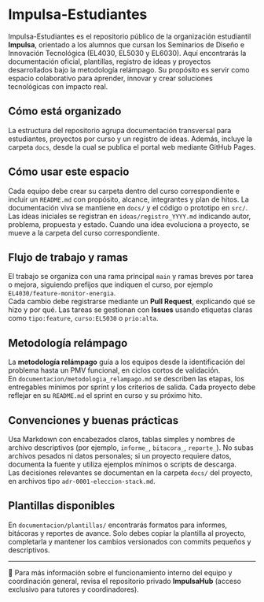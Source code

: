 # Impulsa-Estudiantes

Impulsa-Estudiantes es el repositorio público de la organización estudiantil **Impulsa**, orientado a los alumnos que cursan los Seminarios de Diseño e Innovación Tecnológica (EL4030, EL5030 y EL6030). Aquí encontrarás la documentación oficial, plantillas, registro de ideas y proyectos desarrollados bajo la metodología relámpago. Su propósito es servir como espacio colaborativo para aprender, innovar y crear soluciones tecnológicas con impacto real.

## Cómo está organizado

La estructura del repositorio agrupa documentación transversal para estudiantes, proyectos por curso y un registro de ideas. Además, incluye la carpeta `docs`, desde la cual se publica el portal web mediante GitHub Pages.


## Cómo usar este espacio

Cada equipo debe crear su carpeta dentro del curso correspondiente e incluir un `README.md` con propósito, alcance, integrantes y plan de hitos. La documentación viva se mantiene en `docs/` y el código o prototipo en `src/`.  
Las ideas iniciales se registran en `ideas/registro_YYYY.md` indicando autor, problema, propuesta y estado. Cuando una idea evoluciona a proyecto, se mueve a la carpeta del curso correspondiente.

## Flujo de trabajo y ramas

El trabajo se organiza con una rama principal `main` y ramas breves por tarea o mejora, siguiendo prefijos que indiquen el curso, por ejemplo `EL4030/feature-monitor-energia`.  
Cada cambio debe registrarse mediante un **Pull Request**, explicando qué se hizo y por qué. Las tareas se gestionan con **Issues** usando etiquetas claras como `tipo:feature`, `curso:EL5030` o `prio:alta`.

## Metodología relámpago

La **metodología relámpago** guía a los equipos desde la identificación del problema hasta un PMV funcional, en ciclos cortos de validación.  
En `documentacion/metodologia_relampago.md` se describen las etapas, los entregables mínimos por sprint y los criterios de salida. Cada proyecto debe reflejar en su `README.md` el sprint en curso y su próximo hito.

## Convenciones y buenas prácticas

Usa Markdown con encabezados claros, tablas simples y nombres de archivo descriptivos (por ejemplo, `informe_`, `bitacora_`, `reporte_`). No subas archivos pesados ni datos personales; si un proyecto requiere datos, documenta la fuente y utiliza ejemplos mínimos o scripts de descarga.  
Las decisiones relevantes se documentan en la carpeta `docs/` del proyecto, en archivos tipo `adr-0001-eleccion-stack.md`.

## Plantillas disponibles

En `documentacion/plantillas/` encontrarás formatos para informes, bitácoras y reportes de avance. Solo debes copiar la plantilla al proyecto, completarla y mantener los cambios versionados con commits pequeños y descriptivos.  

---

🔗 Para más información sobre el funcionamiento interno del equipo y coordinación general, revisa el repositorio privado **ImpulsaHub** (acceso exclusivo para tutores y coordinadores).
